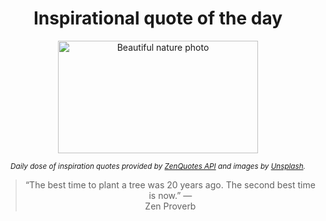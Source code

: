 
<div align="center">

# Inspirational quote of the day

<img src="./data/photo.jpeg" alt="Beautiful nature photo" width="320" height="180">

<sub><i>Daily dose of inspiration quotes provided by [ZenQuotes API](https://zenquotes.io/) and images by [Unsplash](https://unsplash.com/).</i></sub>


<blockquote>&ldquo;The best time to plant a tree was 20 years ago. The second best time is now.&rdquo; &mdash; <footer>Zen Proverb</footer></blockquote>

</div>
